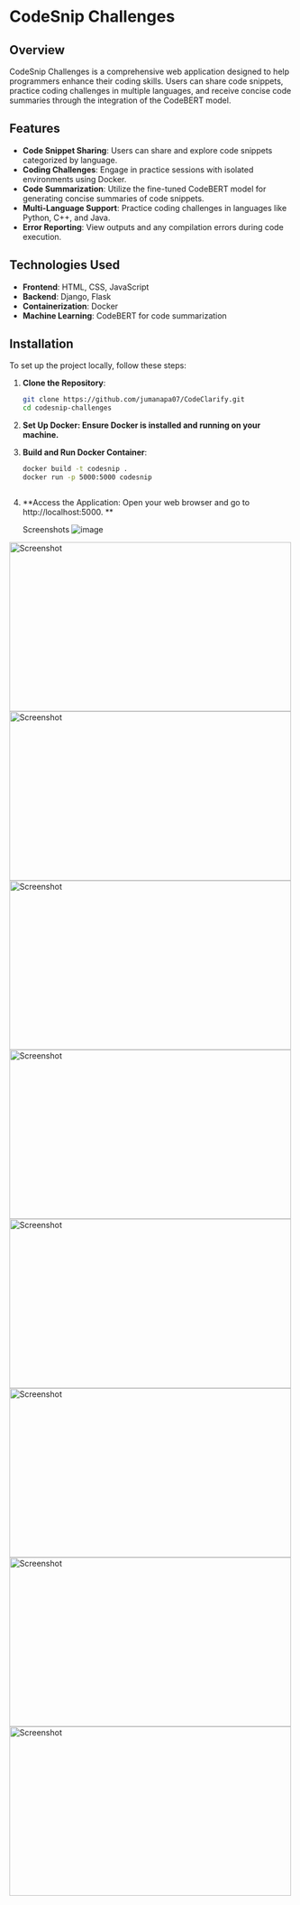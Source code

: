 # CodeSnip Challenges

## Overview
CodeSnip Challenges is a comprehensive web application designed to help programmers enhance their coding skills. Users can share code snippets, practice coding challenges in multiple languages, and receive concise code summaries through the integration of the CodeBERT model.

## Features
- **Code Snippet Sharing**: Users can share and explore code snippets categorized by language.
- **Coding Challenges**: Engage in practice sessions with isolated environments using Docker.
- **Code Summarization**: Utilize the fine-tuned CodeBERT model for generating concise summaries of code snippets.
- **Multi-Language Support**: Practice coding challenges in languages like Python, C++, and Java.
- **Error Reporting**: View outputs and any compilation errors during code execution.

## Technologies Used
- **Frontend**: HTML, CSS, JavaScript
- **Backend**: Django, Flask
- **Containerization**: Docker
- **Machine Learning**: CodeBERT for code summarization

## Installation
To set up the project locally, follow these steps:

1. **Clone the Repository**:
   ```bash
   git clone https://github.com/jumanapa07/CodeClarify.git
   cd codesnip-challenges
2. **Set Up Docker: Ensure Docker is installed and running on your machine.**

3. **Build and Run Docker Container**:

     ```bash
     docker build -t codesnip .
     docker run -p 5000:5000 codesnip

     

4. **Access the Application: Open your web browser and go to http://localhost:5000. **

   Screenshots
![image](https://github.com/user-attachments/assets/361286e8-bff1-4dd4-9dc2-14ed04931028)

<img src="https://github.com/user-attachments/assets/382865b1-eed9-4bc6-8176-fcf4ac744145" width="500" height="300" alt="Screenshot">


<img src="https://github.com/user-attachments/assets/8b80938e-a780-47c2-a26e-5dec9d1da1f1" width="500" height="300" alt="Screenshot">


<img src="https://github.com/user-attachments/assets/54df5cbe-32af-4990-98bb-60af726bc80b" width="500" height="300" alt="Screenshot">


<img src="https://github.com/user-attachments/assets/696ed069-f934-44fc-9b0c-344ef4b7c90e" width="500" height="300" alt="Screenshot">

<img src="https://github.com/user-attachments/assets/7a0b21a9-cc82-4f71-965a-9078d3ac8a56" width="500" height="300" alt="Screenshot">

<img src="https://github.com/user-attachments/assets/655fbd96-95c0-48b2-a658-bc9df605e97f" width="500" height="300" alt="Screenshot">

<img src="https://github.com/user-attachments/assets/5dac67b7-e9af-4615-9a0c-5ba9e16eb7cf" width="500" height="300" alt="Screenshot">

<img src="https://github.com/user-attachments/assets/07f0f60e-cec2-4397-928d-7655e2e7d5ee" width="500" height="300" alt="Screenshot">











